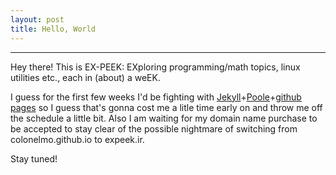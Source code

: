 ```yaml
---
layout: post
title: Hello, World
---
```


-----

Hey there! This is EX-PEEK: EXploring programming/math topics, linux utilities etc., each in (about) a weEK.

I guess for the first few weeks I'd be fighting with [Jekyll](http://jekyllrb.com)+[Poole](https://github.com/poole/poole)+[github pages](https://pages.github.com) so I guess that's gonna cost me a litle time early on and throw me off the schedule a little bit. Also I am waiting for my domain name purchase to be accepted to stay clear of the possible nightmare of switching from colonelmo.github.io to expeek.ir.

Stay tuned!

